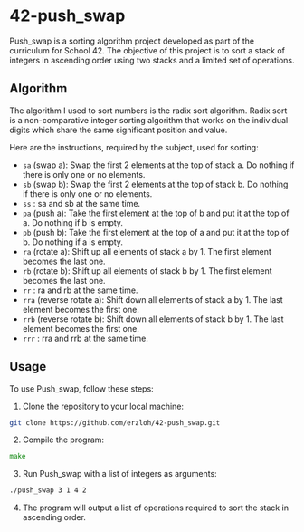 # 42-push_swap
Push_swap is a sorting algorithm project developed as part of the curriculum for School 42. The objective of this project is to sort a stack of integers in ascending order using two stacks and a limited set of operations.
## Algorithm
The algorithm I used to sort numbers is the radix sort algorithm. Radix sort is a non-comparative integer sorting algorithm that works on the individual digits which share the same significant position and value.

Here are the instructions, required by the subject, used for sorting:

- `sa` (swap a): Swap the first 2 elements at the top of stack a. Do nothing if there is only one or no elements.
- `sb` (swap b): Swap the first 2 elements at the top of stack b. Do nothing if there is only one or no elements.
- `ss` : sa and sb at the same time.
- `pa` (push a): Take the first element at the top of b and put it at the top of a. Do nothing if b is empty.
- `pb` (push b): Take the first element at the top of a and put it at the top of b. Do nothing if a is empty.
- `ra` (rotate a): Shift up all elements of stack a by 1. The first element becomes the last one.
- `rb` (rotate b): Shift up all elements of stack b by 1. The first element becomes the last one.
- `rr` : ra and rb at the same time.
- `rra` (reverse rotate a): Shift down all elements of stack a by 1. The last element becomes the first one.
- `rrb` (reverse rotate b): Shift down all elements of stack b by 1. The last element becomes the first one.
- `rrr` : rra and rrb at the same time.
## Usage
To use Push_swap, follow these steps:

1. Clone the repository to your local machine:
``` bash
git clone https://github.com/erzloh/42-push_swap.git
```
2. Compile the program:
``` go
make
```
3. Run Push_swap with a list of integers as arguments:
``` bash
./push_swap 3 1 4 2
```
4. The program will output a list of operations required to sort the stack in ascending order.
